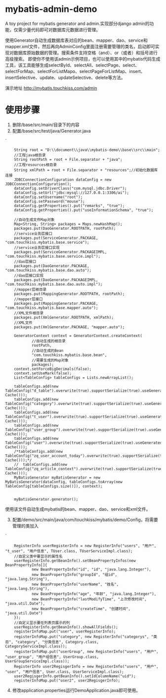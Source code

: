 # mybatis-admin-demo
A toy project for mybatis generator and admin.实现部分django admin的功能，仅需少量代码即可对数据库元数据进行管理。

使用Generator自动生成数据库表对应的bean、mapper、dao、service和mapper.xml文件，然后再向AdminConfig里面注册需要管理的类名，启动即可实现对数据库原始数据的管理。搜索条件支持空格（and）、or（或者）和括号进行高级搜索。
即使你不使用该admin示例项目，也可以使用其中的mybatis代码生成工具，该工具能够生成selectById、selectAll、selectPage、select、selectForMap、selectForListMapo、selectPageForListMap、insert、insertSelective、update、updateSelective、delete等方法。

演示地址  http://mybatis.touchkiss.com/admin

# 使用步骤
1. 删除/base/src/main/目录下的内容
2. 配置/base/src/test/java/Generator.java

`  

        String root = "D:\\document\\java\\mybatis-demo\\base\\src\\main";
        //工程java根目录
        String rootPath = root + File.separator + "java";
        //工程resources根目录
        String xmlPath = root + File.separator + "resources";//初始化数据库连接
        JDBCConnectionConfiguration dataConfig = new JDBCConnectionConfiguration();
        dataConfig.setDriverClass("com.mysql.jdbc.Driver");
        dataConfig.setUrl("jdbc:mysql://127.0.0.1:3306/ai");
        dataConfig.setUsername("root");
        dataConfig.setPassword("mouse");
        dataConfig.getProperties().put("remarks", "true");
        dataConfig.getProperties().put("useInformationSchema", "true");

        //自动生成文件Map对象
        Map<String, String> packages = Maps.newHashMap();
        packages.put(DaoGenerator.ROOTPATH, rootPath);
        //service业务层接口
        packages.put(ServiceGenerator.PACKAGE, "com.touchkiss.mybatis.base.service");
        //service业务层接口实现
        packages.put(ServiceGenerator.PACKAGEIMPL, "com.touchkiss.mybatis.base.service.impl");
        //dao层接口
        packages.put(DaoGenerator.PACKAGE, "com.touchkiss.mybatis.base.dao.auto");
        //dao层接口实现
        packages.put(DaoGenerator.PACKAGEIMPL, "com.touchkiss.mybatis.base.dao.auto.impl");
        //mapper层根目录
        packages.put(MappingGenerator.ROOTPATH, rootPath);
        //mapper层接口
        packages.put(MappingGenerator.PACKAGE, "com.touchkiss.mybatis.base.mapper.auto");
        //XML文件根目录
        packages.put(XmlGenerator.ROOTPATH, xmlPath);
        //XML文件
        packages.put(XmlGenerator.PACKAGE, "mapper.auto");

        GeneratorContext context = GeneratorContext.createContext(
                //自动生成的根目录
                rootPath,
                //自动生成的Bean
                "com.touchkiss.mybatis.base.bean",
                //需要生成的Map对象
                packages);
        context.setForceBigDecimals(false);
        context.setUseMark(false);
        List<TableConfig> tableConfigs = Lists.newArrayList();

        tableConfigs.add(new TableConfig("d_table").overwrite(true).supportSerialize(true).useGeneratedKeys(true).cache(new Cache()));
        tableConfigs.add(new TableConfig("category").overwrite(true).supportSerialize(true).useGeneratedKeys(true).cache(new Cache()));
        tableConfigs.add(new TableConfig("t_user").overwrite(true).supportSerialize(true).useGeneratedKeys(true).cache(new Cache()));
        tableConfigs.add(new TableConfig("user_group").overwrite(true).supportSerialize(true).useGeneratedKeys(true).cache(new Cache()));
        tableConfigs.add(new TableConfig("user").overwrite(true).supportSerialize(true).useGeneratedKeys(true).cache(new Cache()));
        /*tableConfigs.add(new TableConfig("zq_user_account_today").overwrite(true).supportSerialize(true).useGeneratedKeys(true).cache(new Cache()));*/
        //  tableConfigs.add(new TableConfig("zq_article_context").overwrite(true).supportSerialize(true).useGeneratedKeys(true).cache(new Cache()));
        MyBatisGenerator myBatisGenerator = new MyBatisGenerator(dataConfig, tableConfigs.toArray(new TableConfig[tableConfigs.size()]), context);


        myBatisGenerator.generator();

使用该文件自动生成mybatis的bean、mapper、dao、service和xml文件。

3. 配置/demo/src/main/java/com/touchkiss/mybatis/demo/Config，将需要管理的类加入

`  

        RegisterInfo userRegisterInfo = new RegisterInfo("users", "用户", "t_user", "用户信息", TUser.class, TUserServiceImpl.class);
        //自定义类中要显示的属性名
        userRegisterInfo.getBeanInfo().setBeanPropertyInfos(new BeanPropertyInfo[]{
                new BeanPropertyInfo("id", "id", "java.lang.Integer"),
                new BeanPropertyInfo("groupId", "组id", "java.lang.String"),
                new BeanPropertyInfo("userName", "姓名", "java.lang.String"),
                new BeanPropertyInfo("age", "年龄", "java.lang.Integer"),
                new BeanPropertyInfo("lastModifyTime", "上次修改时间", "java.util.Date"),
                new BeanPropertyInfo("createTime", "创建时间", "java.util.Date")
        });
        //自定义显示要在列表页展示的列
        userRegisterInfo.getBeanInfo().showAllFields();
        registerInfoMap.put("user", userRegisterInfo);
        registerInfoMap.put("category", new RegisterInfo("categorys", "类目", "category", "分类信息", Category.class, CategoryServiceImpl.class));
        registerInfoMap.put("userGroup", new RegisterInfo("users", "用户", "user_group", "用户组信息", UserGroup.class, UserGroupServiceImpl.class));
        RegisterInfo user2RegisgerInfo = new RegisterInfo("users", "用户", "user", "用户信息", User.class, UserServiceImpl.class);
        user2RegisgerInfo.getBeanInfo().setIdColumnName("uid");
        registerInfoMap.put("user2", user2RegisgerInfo);
                

4. 修改application.properties运行DemoApplication.java即可使用。